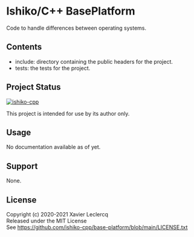 # Ishiko/C++ BasePlatform

Code to handle differences between operating systems.

## Contents

- include: directory containing the public headers for the project.
- tests: the tests for the project.

## Project Status

[![ishiko-cpp](https://circleci.com/gh/ishiko-cpp/base-platform.svg?style=shield)](https://circleci.com/gh/ishiko-cpp/base-platform)

This project is intended for use by its author only.

## Usage

No documentation available as of yet.

## Support

None.

## License

Copyright (c) 2020-2021 Xavier Leclercq\
Released under the MIT License\
See https://github.com/ishiko-cpp/base-platform/blob/main/LICENSE.txt
